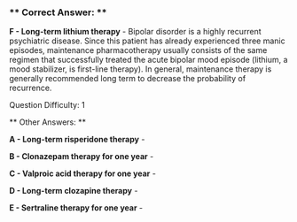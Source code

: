 ### ** Correct Answer: **

**F - Long-term lithium therapy** - Bipolar disorder is a highly recurrent psychiatric disease. Since this patient has already experienced three manic episodes, maintenance pharmacotherapy usually consists of the same regimen that successfully treated the acute bipolar mood episode (lithium, a mood stabilizer, is first-line therapy). In general, maintenance therapy is generally recommended long term to decrease the probability of recurrence.

Question Difficulty: 1

** Other Answers: **

**A - Long-term risperidone therapy** - 

**B - Clonazepam therapy for one year** - 

**C - Valproic acid therapy for one year** - 

**D - Long-term clozapine therapy** - 

**E - Sertraline therapy for one year** - 

